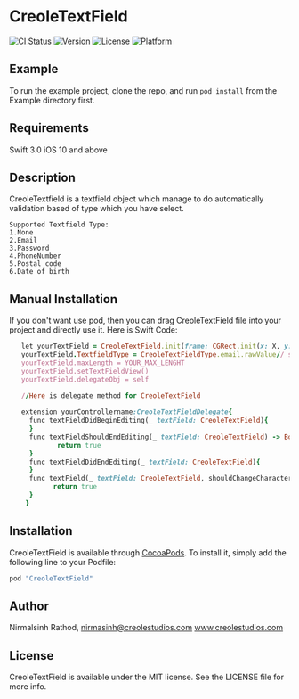 # CreoleTextField

[![CI Status](http://img.shields.io/travis/Nirmalsinh07/CreoleTextField.svg?style=flat)](https://travis-ci.org/Nirmalsinh07/CreoleTextField)
[![Version](https://img.shields.io/cocoapods/v/CreoleTextField.svg?style=flat)](http://cocoapods.org/pods/CreoleTextField)
[![License](https://img.shields.io/cocoapods/l/CreoleTextField.svg?style=flat)](http://cocoapods.org/pods/CreoleTextField)
[![Platform](https://img.shields.io/cocoapods/p/CreoleTextField.svg?style=flat)](http://cocoapods.org/pods/CreoleTextField)

## Example

To run the example project, clone the repo, and run `pod install` from the Example directory first.

## Requirements

Swift 3.0 
iOS 10 and above

## Description

CreoleTextfield is a textfield object which manage to do automatically validation based of type which you have select.

    Supported Textfield Type:
    1.None
    2.Email
    3.Password
    4.PhoneNumber
    5.Postal code
    6.Date of birth

## Manual Installation

If you don't want use pod, then you can drag CreoleTextField file into your project and directly use it. 
Here is Swift Code:
```ruby
   let yourTextField = CreoleTextField.init(frame: CGRect.init(x: X, y: Y, width: WIDTH, height: HEIGHT))
   yourTextField.TextfieldType = CreoleTextFieldType.email.rawValue// set textfield type like email, none,             password,dateofbirth,phone,postalcode
   yourTextField.maxLength = YOUR_MAX_LENGHT 
   yourTextField.setTextFieldView()
   yourTextField.delegateObj = self
   
   //Here is delegate method for CreoleTextField

   extension yourControllername:CreoleTextFieldDelegate{
     func textFieldDidBeginEditing(_ textField: CreoleTextField){
     }
     func textFieldShouldEndEditing(_ textField: CreoleTextField) -> Bool{
            return true
     }
     func textFieldDidEndEditing(_ textField: CreoleTextField){
     }
     func textField(_ textField: CreoleTextField, shouldChangeCharactersIn range: NSRange, replacementString string: String) ->Bool{
           return true
     }
    }
   ```

## Installation

CreoleTextField is available through [CocoaPods](http://cocoapods.org). To install
it, simply add the following line to your Podfile:

```ruby
pod "CreoleTextField"
```

## Author

Nirmalsinh Rathod, 
nirmasinh@creolestudios.com
www.creolestudios.com

## License

CreoleTextField is available under the MIT license. See the LICENSE file for more info.
